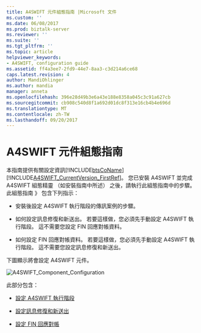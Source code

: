 ```yaml
---
title: A4SWIFT 元件組態指南 |Microsoft 文件
ms.custom: ''
ms.date: 06/08/2017
ms.prod: biztalk-server
ms.reviewer: ''
ms.suite: ''
ms.tgt_pltfrm: ''
ms.topic: article
helpviewer_keywords:
- A4SWIFT, configuration guide
ms.assetid: ff4a3ee7-2fd9-44e7-8aa3-c3d214a6ce68
caps.latest.revision: 4
author: MandiOhlinger
ms.author: mandia
manager: anneta
ms.openlocfilehash: 396e28d49b3e6a43e188e8358a045c3c91a627cb
ms.sourcegitcommit: cb908c540d8f1a692d01dc8f313e16cb4b4e696d
ms.translationtype: MT
ms.contentlocale: zh-TW
ms.lasthandoff: 09/20/2017
---
```

# <a name="a4swift-component-configuration-guide"></a>A4SWIFT 元件組態指南
本指南提供有關設定資訊[!INCLUDE[btsCoName](../../includes/btsconame-md.md)] [!INCLUDE[A4SWIFT_CurrentVersion_FirstRef](../../includes/a4swift-currentversion-firstref-md.md)]。 您已安裝 A4SWIFT 並完成 A4SWIFT 組態精靈 （如安裝指南中所述） 之後，請執行此組態指南中的步驟。 此組態指南 》 包含下列指示：  
  
-   安裝後設定 A4SWIFT 執行階段的傳訊案例的步驟。  
  
-   如何設定訊息修復和新送出。 若要這樣做，您必須先手動設定 A4SWIFT 執行階段。 這不需要您設定 FIN 回應對帳資料。  
  
-   如何設定 FIN 回應對帳資料。 若要這樣做，您必須先手動設定 A4SWIFT 執行階段。 這不需要您設定訊息修復和新送出。  
  
 下圖顯示將會設定 A4SWIFT 元件。  
  
 ![](../../adapters-and-accelerators/accelerator-swift/media/a4swift-component-configuration.gif "A4SWIFT_Component_Configuration")  
  
 此部分包含：  
  
-   [設定 A4SWIFT 執行階段](../../adapters-and-accelerators/accelerator-swift/configuring-the-a4swift-runtime.md)  
  
-   [設定訊息修復和新送出](../../adapters-and-accelerators/accelerator-swift/configuring-message-repair-and-new-submission.md)  
  
-   [設定 FIN 回應對帳](../../adapters-and-accelerators/accelerator-swift/configuring-fin-response-reconciliation.md)